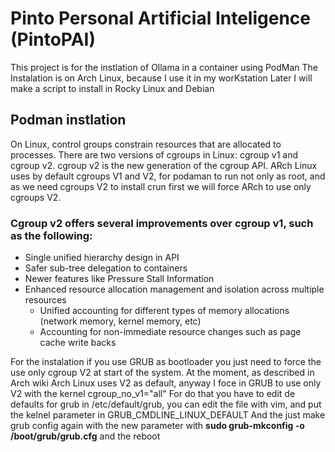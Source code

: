 # Pinto Personal Artificial Inteligence (PintoPAI)
This project is for the instlation of Ollama in a container using PodMan
The Instalation is on Arch Linux, because I use it in my worKstation
Later I will make a script to install in Rocky Linux and Debian

## Podman instlation


On Linux, control groups constrain resources that are allocated to processes.
There are two versions of cgroups in Linux: cgroup v1 and cgroup v2. cgroup v2 is the new generation of the cgroup API.
ARch Linux uses by default cgroups V1 and V2, for podaman to run not only as root, and as we need cgroups V2 to install crun first we will force ARch to use only cgroups V2.

### Cgroup v2 offers several improvements over cgroup v1, such as the following:

* Single unified hierarchy design in API
* Safer sub-tree delegation to containers
* Newer features like Pressure Stall Information
* Enhanced resource allocation management and isolation across multiple resources
  * Unified accounting for different types of memory allocations (network memory, kernel memory, etc)
  * Accounting for non-immediate resource changes such as page cache write backs

For the instalation if you use GRUB as bootloader you just need to force the use only cgroup V2 at start of the system.
At the moment, as described in Arch wiki Arch Linux uses V2 as default, anyway I foce in GRUB to use only V2 with the kernel cgroup_no_v1="all"
For do that you have to edit de defaults for grub in /etc/default/grub, you can edit the file  with vim, and put the kelnel parameter in GRUB_CMDLINE_LINUX_DEFAULT
And the just make grub config again with the new parameter with **sudo grub-mkconfig -o /boot/grub/grub.cfg** and the reboot
